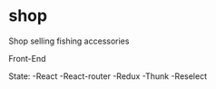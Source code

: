 # shop
Shop selling fishing accessories

Front-End

State:
-React
-React-router
-Redux
-Thunk
-Reselect
